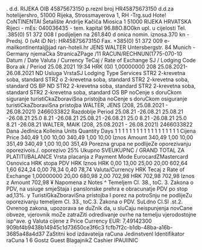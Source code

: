 . d.d. RIJEKA OIB 45875673150 p.reznl broj HR4587S673150 d.d.za hotelijershro, 51000 Rijeka, Strossmayerova 1, RH -Trg.sud Hote! CoNTINENTAl Šetalíšte Andrlje Kačiča Miosica 1 51000 RIJEKA HRVATSKA Rijeci - mEs: 040036435 - tem. kapital 96.88O.8O0kn upl. u cijelosti Tel. .385(0) 51 372 008 I podijeljen na 261.840 d onica nomin. iznosa.370 kn - Predsj. 0 (vAt iD Nr): HR4587S673150 Fax. +385(0) 51 372 009 e-mailkontlnental@jad ran-hoteli.hr JENS WALTER Untersbergstr. 84 Munich - Germany njemaCka StranicaZPage /11 RACUN/RECHNUN(1775-070-10 Datum / Date Valuta / Currency TeCaj / Rate of Exchange SJ / Lodging Code Bora ak / Period 25.08.2021 19:34 HRK (Gl) 1,00000000 208 25.08.2021-26.08.2021 ND Usluga VrstaSJ Lodging Type Services STR2 2-krevetna soba, standard STR2 o 2-krevetna soba, standard STR2 2-krevetna soba, standard OS BP ND STR2 2-krevetna soba, standard STR2 2-krevetna soba, standard STR2 2-krevetna soba, standard OS BP noCenje s doruCkom siguranje turistiCkaZboraviSna pristojba noCenje s doruCkom osiguranje turistiCkaZboraviSna pristojba WALTER, JENS (208, 25.08.2021 - 26.08.2021) 2466033822 Razdoblje Period 25.08.21 -26.08.21 25.08.21 -26.08.21 25.0 8.21 -26.08.21 25.08.21 -26.08.21 25.0 8.21 -26.08.21 25.0 8.21 -26.08.21 WALTER, MAIK (208, 25.08.2021 - 26.08.2021) 2466033822 Dana Jedlnica Kolleina Units Quantity Days 1 1 1 1 1 1 1 1 1 1 1 1 1 1 1 1 1 1 Cijena Price 340,49 1,00 10,00 340,49 1,00 10,00 Iznos Amount 340,49 1,00 10,00 351,49 340,49 1,00 10,00 351,49 Porezna grupa ne podlijeZe oporezivanju oporezivois./. oporezivo 25% Ukupno SVEUKUPNC / GRAND TOTAL ZA PLATITI/BALANCE Vrsta placanja z Payment Mode EurocardZMastercard Osnovica HRK stopa PDV HRK Iznos HRK 0,00 13,00 25,00 20,00 602,64 1,60 624,24 0,00 78,34 0,40 78,74 Valuta/Currency HRK Tecaj z Rate of Exchange 1,00000000 20,00 680,98 2,00 702,98 HRK 702,98 702,98 Iznos z Amount 702,98 ¥ Napomena z Notes ^ Temeljem Cl. 38., toC. 3. Zakona o PDV, na usiuge smjeStaja i panslonske prehra e obracunatje PDV po stop ad,13%. y TuristiGkaZboraviSna pristojba I porez na potroSnju ne podlijeZu oporezivanju temeljem Cl. 33., toC.3. Zakona o PDV. SuLdno CI.Sl .st.2. Ovrenog zakona, upozorava se duZnik da, u sluCaju neispunjenja novCane obveze, vjerovnik moZe zatraZiti odredivanje ovrhe na temelju vjerodostojne isp^ave. g Valuta cijene z Price Currency EUR: 7,49142300 909bf4b9438b14945c1d73650ce3f6c3 fcfb7f2c-b1db-48ba-a16b-3685a48a4d37 ZaStitni kod izdavateija raCuna Jedinstvenl Identifikator raCuna 1 6 Gostz Guest BlagajnikZ Cashier IPAUIINIC